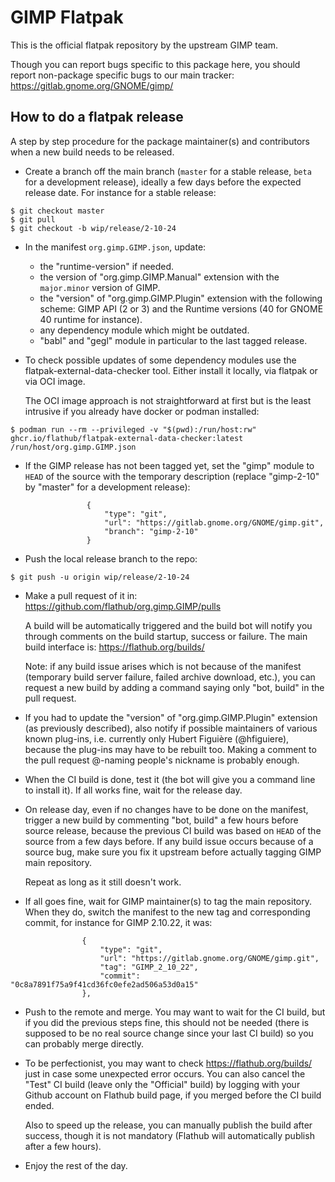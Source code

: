 # GIMP Flatpak

This is the official flatpak repository by the upstream GIMP team.

Though you can report bugs specific to this package here, you should
report non-package specific bugs to our main tracker:
https://gitlab.gnome.org/GNOME/gimp/

## How to do a flatpak release

A step by step procedure for the package maintainer(s) and contributors
when a new build needs to be released.

* Create a branch off the main branch (`master` for a stable release,
  `beta` for a development release), ideally a few days before the
  expected release date. For instance for a stable release:

```
$ git checkout master
$ git pull
$ git checkout -b wip/release/2-10-24
```

* In the manifest `org.gimp.GIMP.json`, update:

  - the "runtime-version" if needed.
  - the version of "org.gimp.GIMP.Manual" extension with the
    `major.minor` version of GIMP.
  - the "version" of "org.gimp.GIMP.Plugin" extension with the following
    scheme: GIMP API (2 or 3) and the Runtime versions (40 for GNOME 40
    runtime for instance). 
  - any dependency module which might be outdated.
  - "babl" and "gegl" module in particular to the last tagged release.

* To check possible updates of some dependency modules use the
  flatpak-external-data-checker tool. Either install it locally, via
  flatpak or via OCI image.

  The OCI image approach is not straightforward at first but is the least
  intrusive if you already have docker or podman installed:
  
```
$ podman run --rm --privileged -v "$(pwd):/run/host:rw" ghcr.io/flathub/flatpak-external-data-checker:latest /run/host/org.gimp.GIMP.json
```

* If the GIMP release has not been tagged yet, set the "gimp" module to
  `HEAD` of the source with the temporary description (replace
  "gimp-2-10" by "master" for a development release):

```
                 {
                     "type": "git",
                     "url": "https://gitlab.gnome.org/GNOME/gimp.git",
                     "branch": "gimp-2-10"
                 }
```

* Push the local release branch to the repo:

```
$ git push -u origin wip/release/2-10-24
```

* Make a pull request of it in: https://github.com/flathub/org.gimp.GIMP/pulls
  
  A build will be automatically triggered and the build bot will notify
  you through comments on the build startup, success or failure.
  The main build interface is: https://flathub.org/builds/

  Note: if any build issue arises which is not because of the manifest
  (temporary build server failure, failed archive download, etc.), you
  can request a new build by adding a command saying only "bot, build"
  in the pull request.

* If you had to update the "version" of "org.gimp.GIMP.Plugin" extension
  (as previously described), also notify if possible maintainers of
  various known plug-ins, i.e. currently only Hubert Figuière
  (@hfiguiere), because the plug-ins may have to be rebuilt too. Making
  a comment to the pull request @-naming people's nickname is probably
  enough.

* When the CI build is done, test it (the bot will give you a command
  line to install it). If all works fine, wait for the release day.

* On release day, even if no changes have to be done on the manifest,
  trigger a new build by commenting "bot, build" a few hours before
  source release, because the previous CI build was based on `HEAD` of
  the source from a few days before.
  If any build issue occurs because of a source bug, make sure you fix
  it upstream before actually tagging GIMP main repository.

  Repeat as long as it still doesn't work.

* If all goes fine, wait for GIMP maintainer(s) to tag the main
  repository. When they do, switch the manifest to the new tag and
  corresponding commit, for instance for GIMP 2.10.22, it was:

```
                {
                    "type": "git",
                    "url": "https://gitlab.gnome.org/GNOME/gimp.git",
                    "tag": "GIMP_2_10_22",
                    "commit": "0c8a7891f75a9f41cd36fc0efe2ad506a53d0a15"
                },
```

* Push to the remote and merge. You may want to wait for the CI build,
  but if you did the previous steps fine, this should not be needed
  (there is supposed to be no real source change since your last CI
  build) so you can probably merge directly.

* To be perfectionist, you may want to check https://flathub.org/builds/
  just in case some unexpected error occurs. You can also cancel the
  "Test" CI build (leave only the "Official" build) by logging with your
  Github account on Flathub build page, if you merged before the CI
  build ended.

  Also to speed up the release, you can manually publish the build after
  success, though it is not mandatory (Flathub will automatically
  publish after a few hours).

* Enjoy the rest of the day.
